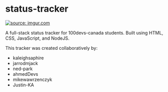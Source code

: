 # status-tracker
<a href="https://imgur.com/Rfi5xWI"><img src="https://i.imgur.com/Rfi5xWI.png" title="source: imgur.com" /></a>

A full-stack status tracker for 100devs-canada students. Built using HTML, CSS, JavaScript, and NodeJS.

This tracker was created collaboratively by:
- kaleighsaphire
- jarrodmjack
- ned-park
- ahmedDevs
- mikewawrzenczyk 
- Justin-KA 
